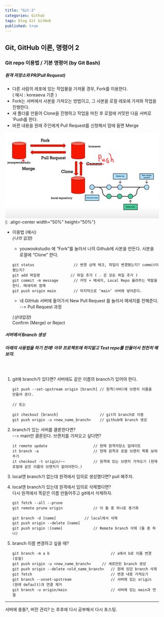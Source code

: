 ```yaml
---
title: "Git-2"
categories: Github
tags: blog Git GitHub
published: true
---
```


## Git, GitHub 이론, 명령어 2


### Git repo 이용법 / 기본 명령어 (by Git Bash)

##### 원격 저장소와 PR(Pull Request)

- 다른 사람의 레포에 있는 작업물을 가져올 경우, Fork를 이용한다. <br>
  ( 예시 : koreaeva 기준 )
- Fork는 서버에서 사본을 가져오는 방법이고, 그 사본을 로컬 레포에 가져와 작업을 진행한다.
- 새 폴더를 만들어 Clone을 진행하고 작업을 마친 후 로컬에 커밋한 다음 서버로 ‘Push를 한다.
- 바뀐 내용을 원래 주인에게 Pull Request를 신청해서 맘에 들면 Merge


![s4](/assets/images/git-Images/img4.png){: .align-center width="50%" height="50%"}

- 이용법 (예시) <br>
  *(나의 입장)*
  - youwookstudio 에 “Fork”를 눌러서 나의 Github에 사본을 만든다.
  사본을 로컬에 “Clone” 한다.

  ```
  git status                  // 변경 상태 체크, 파일이 변경됐는지? commit이  됐는지?
  git add 파일명              // 파일 추가 ( . 은 모든 파일 추가 )
  git commit -m message       // 커밋 + 메세지, Local Repo 올려주는 역할을  한다. 메세지와 함께
  git push origin main        // 마지막으로 ‘main’ 서버에 넣어준다.

  ```
  - 내 GitHub 서버에 들어가서 New Pull Request 를 눌러서 메세지를 전해준다.<br> --> Pull Request 과정
  
  *(상대입장)* <br>
  Confirm (Merge) or Reject


##### 서버에서 Branch 생성

*****아래의 사용법을 하기 전에! 아무 프로젝트에 하지말고 Test repo를 만들어서 천천히 해보자.*****

<br><br>

1. git에 branch가 있다면? 서버에도 같은 이름의 branch가 있어야 한다.
   ```
   git push --set-upstream origin [branch] // 원격(서버)에 브랜치 이름을    만들어 준다.
   
   // 또는
   
   git checkout [branch]                   // git의 branch로 이동
   git push origin -u <new_name_branch>    // github에 branch 생성
   ```

2. branch가 있는 서버를 클론한다면? <br>
   --> main만 클론된다. 브랜치를 가져오고 싶다면?
   ```
   it remote update				        // 현재 원격저장소 업데이트
   it branch -a					        // 현재 원격과 로컬 브랜치 목록 보여주기
   it checkout -t origin/~~			    // 원격에 있는 브랜치 가져오기 (현재 로컬에 같은 이름의 브랜치가 없어야한다.)
   ```

3. local엔 branch가 없는데 원격에서 임의로 생성했다면? pull 해주자.


4. local엔 branch가 있는데 원격에서 임의로 삭제했다면? <br>
   다시 원격에서 똑같은 이름 만들어주고 git에서 삭제하자.
   ```
   git fetch --all --prune
   git remote prune origin				// 이 둘 중 하나로 동기화
   
   git branch -d [name]				// local에서 삭제
   git push origin --delete [name]			
   git push origin :[name]				// Remote branch 삭제 (둘 중 하나)
   ```

5. branch 이름 변경하고 싶을 때?
   ```
   git branch -m a b				            // a에서 b로 이름 변경 (로컬)
   git push origin -u <new_name_branch>		// 새로만든 branch 생성
   git push origin --delete <old_name_branch>	// 원래 있던 branch 삭제
   git fetch						            // 변경 내용 가져오기
   git branch --unset-upstream			        // 서버에 있는 origin (원래 default)과 연결 제거
   git branch -u origin/main				    // 서버에 있는 main과 연결
   ```

---

서버에 충돌?, 버전 관리? 는 추후에 다시 공부해서 다시 포스팅.